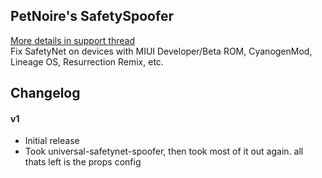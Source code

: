 ## PetNoire's SafetySpoofer
[More details in support thread](https://forum.xda-developers.com/editpost.php?do=updatepost&postid=77579853)  
Fix SafetyNet on devices with MIUI Developer/Beta ROM, CyanogenMod, Lineage OS, Resurrection Remix, etc.

## Changelog
#### v1
- Initial release
- Took universal-safetynet-spoofer, then took most of it out again. all thats left is the props config

